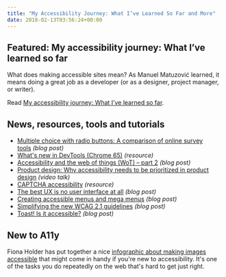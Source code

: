 ```yaml
---
title: "My Accessibility Journey: What I’ve Learned So Far and More"
date: 2018-02-13T03:56:24+00:00
---
```


## Featured: My accessibility journey: What I’ve learned so far

What does making accessible sites mean? As Manuel Matuzović learned, it means doing a great job as a developer (or as a designer, project manager, or writer).

Read [My accessibility journey: What I’ve learned so far](https://alistapart.com/article/my-accessibility-journey-what-ive-learned-so-far).

## News, resources, tools and tutorials

- [Multiple choice with radio buttons: A comparison of online survey tools](http://terrillthompson.com/blog/854) *(blog post)*
- [What's new in DevTools (Chrome 65)](https://developers.google.com/web/updates/2018/01/devtools) *(resource)*
- [Accessibility and the web of things (WoT) – part 2](https://developer.paciellogroup.com/blog/2018/02/accessibility-and-the-web-of-things-wot-part-2/) *(blog post)*
- [Product design: Why accessibility needs to be prioritized in product design](https://www.youtube.com/watch?v=tk0AIuR75Mk) *(video talk)*
- [CAPTCHA accessibility](http://a11y-guidelines.orange.com/web_EN/captcha.html) *(resource)*
- [The best UX is no user interface at all](https://css-tricks.com/best-ux-no-user-interface/) *(blog post)*
- [Creating accessible menus and mega menus](https://www.levelaccess.com/challenges-mega-menus-standard-menus-make-accessible/) *(blog post)*
- [Simplifying the new WCAG 2.1 guidelines](https://www.ibm.com/blogs/age-and-ability/2018/02/08/simplifying-new-wcag-2-1-guidelines/) *(blog post)*
- [Toast! Is it accessible?](http://www.maxability.co.in/2018/02/toast-is-it-accessible/) *(blog post)*

## New to A11y

Fiona Holder has put together a nice [infographic about making images accessible](http://myaccessible.website/Infographic/Images/making-images-accessible-alt-text#text-alternative) that might come in handy if you're new to accessibility. It's one of the tasks you do repeatedly on the web that's hard to get just right.

